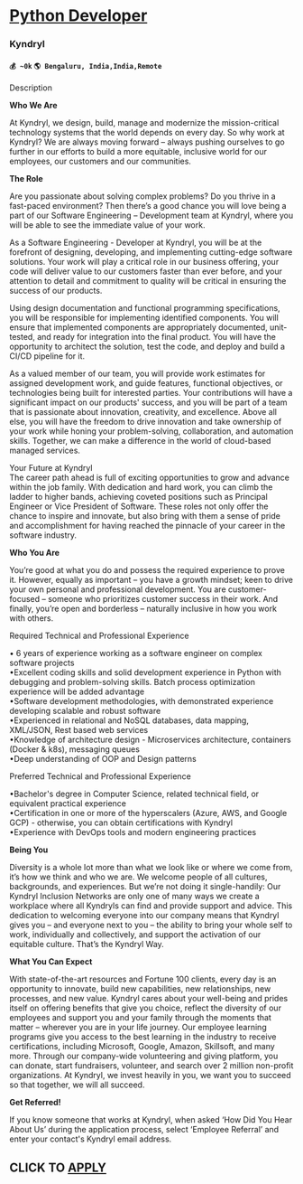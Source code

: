 # [Python Developer](https://www.remotewlb.com/apply/python-developer-71367)  
### Kyndryl  
#### `💰 ~0k` `🌎 Bengaluru, India,India,Remote`  

Description

**Who We Are**

At Kyndryl, we design, build, manage and modernize the mission-critical technology systems that the world depends on every day. So why work at Kyndryl? We are always moving forward – always pushing ourselves to go further in our efforts to build a more equitable, inclusive world for our employees, our customers and our communities.

  
 **The Role**

Are you passionate about solving complex problems? Do you thrive in a fast-paced environment? Then there’s a good chance you will love being a part of our Software Engineering – Development team at Kyndryl, where you will be able to see the immediate value of your work.  
  
As a Software Engineering - Developer at Kyndryl, you will be at the forefront of designing, developing, and implementing cutting-edge software solutions. Your work will play a critical role in our business offering, your code will deliver value to our customers faster than ever before, and your attention to detail and commitment to quality will be critical in ensuring the success of our products.  
  
Using design documentation and functional programming specifications, you will be responsible for implementing identified components. You will ensure that implemented components are appropriately documented, unit-tested, and ready for integration into the final product. You will have the opportunity to architect the solution, test the code, and deploy and build a CI/CD pipeline for it.  
  
As a valued member of our team, you will provide work estimates for assigned development work, and guide features, functional objectives, or technologies being built for interested parties. Your contributions will have a significant impact on our products' success, and you will be part of a team that is passionate about innovation, creativity, and excellence. Above all else, you will have the freedom to drive innovation and take ownership of your work while honing your problem-solving, collaboration, and automation skills. Together, we can make a difference in the world of cloud-based managed services.  
  
Your Future at Kyndryl  
The career path ahead is full of exciting opportunities to grow and advance within the job family. With dedication and hard work, you can climb the ladder to higher bands, achieving coveted positions such as Principal Engineer or Vice President of Software. These roles not only offer the chance to inspire and innovate, but also bring with them a sense of pride and accomplishment for having reached the pinnacle of your career in the software industry.

  
 **Who You Are**

You’re good at what you do and possess the required experience to prove it. However, equally as important – you have a growth mindset; keen to drive your own personal and professional development. You are customer-focused – someone who prioritizes customer success in their work. And finally, you’re open and borderless – naturally inclusive in how you work with others.  
  
Required Technical and Professional Experience  
  
• 6 years of experience working as a software engineer on complex software projects  
•Excellent coding skills and solid development experience in Python with debugging and problem-solving skills. Batch process optimization experience will be added advantage  
•Software development methodologies, with demonstrated experience developing scalable and robust software  
•Experienced in relational and NoSQL databases, data mapping, XML/JSON, Rest based web services  
•Knowledge of architecture design - Microservices architecture, containers (Docker & k8s), messaging queues  
•Deep understanding of OOP and Design patterns  
  
Preferred Technical and Professional Experience  
  
•Bachelor's degree in Computer Science, related technical field, or equivalent practical experience  
•Certification in one or more of the hyperscalers (Azure, AWS, and Google GCP) - otherwise, you can obtain certifications with Kyndryl  
•Experience with DevOps tools and modern engineering practices

  
 **Being You**

Diversity is a whole lot more than what we look like or where we come from, it’s how we think and who we are. We welcome people of all cultures, backgrounds, and experiences. But we’re not doing it single-handily: Our Kyndryl Inclusion Networks are only one of many ways we create a workplace where all Kyndryls can find and provide support and advice. This dedication to welcoming everyone into our company means that Kyndryl gives you – and everyone next to you – the ability to bring your whole self to work, individually and collectively, and support the activation of our equitable culture. That’s the Kyndryl Way.

  
 **What You Can Expect**

With state-of-the-art resources and Fortune 100 clients, every day is an opportunity to innovate, build new capabilities, new relationships, new processes, and new value. Kyndryl cares about your well-being and prides itself on offering benefits that give you choice, reflect the diversity of our employees and support you and your family through the moments that matter – wherever you are in your life journey. Our employee learning programs give you access to the best learning in the industry to receive certifications, including Microsoft, Google, Amazon, Skillsoft, and many more. Through our company-wide volunteering and giving platform, you can donate, start fundraisers, volunteer, and search over 2 million non-profit organizations. At Kyndryl, we invest heavily in you, we want you to succeed so that together, we will all succeed.

 **Get Referred!**

If you know someone that works at Kyndryl, when asked ‘How Did You Hear About Us’ during the application process, select ‘Employee Referral’ and enter your contact's Kyndryl email address.

  
## CLICK TO [APPLY](https://www.remotewlb.com/apply/python-developer-71367)

